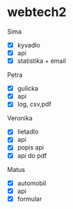 # webtech2

Sima
- [x] kyvadlo
- [x] api
- [x] statistika + email

Petra
- [x] gulicka 
- [x] api 
- [x] log, csv,pdf 

Veronika
- [x] lietadlo 
- [x] api 
- [x] popis api
- [x] api do pdf

Matus
- [x] automobil
- [x] api
- [x] formular

